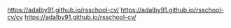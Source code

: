https://adalby91.github.io/rsschool-cv/
https://adalby91.github.io/rsschool-cv/cv
https://adalby91.github.io/rsschool-cv/
